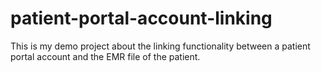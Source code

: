 # patient-portal-account-linking
This is my demo project about the linking functionality between a patient portal account and the EMR file of the patient.
